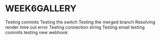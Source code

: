# WEEK6GALLERY
Testing commits
Testing the switch
Testing the merged branch
Resolving render time out error
Testing connection string
Testing email
testing commits
testing new webhook